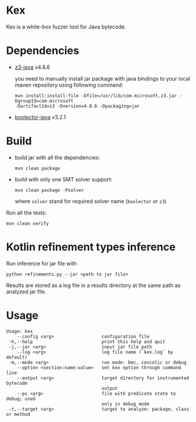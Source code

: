 # Kex

Kex is a white-box fuzzer tool for Java bytecode.

# Dependencies

* [z3-java](https://aur.archlinux.org/packages/z3-java/) v4.8.6

  you need to manually install jar package with java bindings to your local maven repository using
  following command:
  ```
  mvn install:install-file -Dfile=/usr/lib/com.microsoft.z3.jar -DgroupId=com.microsoft 
  -DartifactId=z3 -Dversion=4.8.6 -Dpackaging=jar
  ```
* [boolector-java](https://aur.archlinux.org/packages/boolector-java/) v3.2.1

# Build

* build jar with all the dependencies:
    ```
    mvn clean package
    ```

* build with only one SMT solver support:
    ```
    mvn clean package -Psolver
    ```
    where `solver` stand for required solver name (`boolector` or `z3`) 

Run all the tests:
```
mvn clean verify
```

# Kotlin refinement types inference

Run inference for jar file with 

`python refinements.py --jar <path to jar file>`

Results are stored as a log file in a results directory at the same path as analyzed jar file.

# Usage

```
Usage: kex
    --config <arg>                  configuration file
 -h,--help                          print this help and quit
 -j,--jar <arg>                     input jar file path
    --log <arg>                     log file name (`kex.log` by default)
 -m,--mode <arg>                    run mode: bmc, concolic or debug
    --option <section:name:value>   set kex option through command line
    --output <arg>                  target directory for instrumented bytecode
                                    output
    --ps <arg>                      file with predicate state to debug; used
                                    only in debug mode
 -t,--target <arg>                  target to analyze: package, class or method
```
